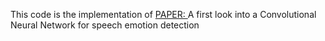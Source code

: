 This code is the implementation of [PAPER: ](https://ieeexplore.ieee.org/stamp/stamp.jsp?tp=&arnumber=7953131) A first look into a Convolutional Neural Network for speech emotion detection
